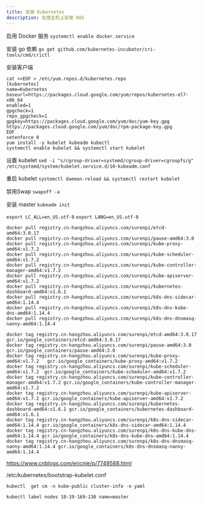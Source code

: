```yaml
---
title: 安装 Kubernetes
description: 在宿主机上安装 K8S
---
```


启用 Docker 服务 `systemctl enable docker.service`

安装 go 依赖 `go get github.com/kubernetes-incubator/cri-tools/cmd/crictl`

安装客户端

```
cat <<EOF > /etc/yum.repos.d/kubernetes.repo
[kubernetes]
name=Kubernetes
baseurl=https://packages.cloud.google.com/yum/repos/kubernetes-el7-x86_64
enabled=1
gpgcheck=1
repo_gpgcheck=1
gpgkey=https://packages.cloud.google.com/yum/doc/yum-key.gpg https://packages.cloud.google.com/yum/doc/rpm-package-key.gpg
EOF
setenforce 0
yum install -y kubelet kubeadm kubectl
systemctl enable kubelet && systemctl start kubelet
```

设置 kubelet `sed -i "s/cgroup-driver=systemd/cgroup-driver=cgroupfs/g" /etc/systemd/system/kubelet.service.d/10-kubeadm.conf`

重启 kubelet `systemctl daemon-reload && systemctl restart kubelet`

禁用Swap `swapoff -a`

安装 master `kubeadm init`

`export LC_ALL=en_US.utf-8`
`export LANG=en_US.utf-8`

```
docker pull registry.cn-hangzhou.aliyuncs.com/surenpi/etcd-amd64:3.0.17
docker pull registry.cn-hangzhou.aliyuncs.com/surenpi/pause-amd64:3.0
docker pull registry.cn-hangzhou.aliyuncs.com/surenpi/kube-proxy-amd64:v1.7.2
docker pull registry.cn-hangzhou.aliyuncs.com/surenpi/kube-scheduler-amd64:v1.7.2
docker pull registry.cn-hangzhou.aliyuncs.com/surenpi/kube-controller-manager-amd64:v1.7.2
docker pull registry.cn-hangzhou.aliyuncs.com/surenpi/kube-apiserver-amd64:v1.7.2
docker pull registry.cn-hangzhou.aliyuncs.com/surenpi/kubernetes-dashboard-amd64:v1.6.1
docker pull registry.cn-hangzhou.aliyuncs.com/surenpi/k8s-dns-sidecar-amd64:1.14.4
docker pull registry.cn-hangzhou.aliyuncs.com/surenpi/k8s-dns-kube-dns-amd64:1.14.4
docker pull registry.cn-hangzhou.aliyuncs.com/surenpi/k8s-dns-dnsmasq-nanny-amd64:1.14.4

docker tag registry.cn-hangzhou.aliyuncs.com/surenpi/etcd-amd64:3.0.17    gcr.io/google_containers/etcd-amd64:3.0.17
docker tag registry.cn-hangzhou.aliyuncs.com/surenpi/pause-amd64:3.0     gcr.io/google_containers/pause-amd64:3.0
docker tag registry.cn-hangzhou.aliyuncs.com/surenpi/kube-proxy-amd64:v1.7.2   gcr.io/google_containers/kube-proxy-amd64:v1.7.2
docker tag registry.cn-hangzhou.aliyuncs.com/surenpi/kube-scheduler-amd64:v1.7.2  gcr.io/google_containers/kube-scheduler-amd64:v1.7.2
docker tag registry.cn-hangzhou.aliyuncs.com/surenpi/kube-controller-manager-amd64:v1.7.2 gcr.io/google_containers/kube-controller-manager-amd64:v1.7.2
docker tag registry.cn-hangzhou.aliyuncs.com/surenpi/kube-apiserver-amd64:v1.7.2 gcr.io/google_containers/kube-apiserver-amd64:v1.7.2
docker tag registry.cn-hangzhou.aliyuncs.com/surenpi/kubernetes-dashboard-amd64:v1.6.1 gcr.io/google_containers/kubernetes-dashboard-amd64:v1.6.1
docker tag registry.cn-hangzhou.aliyuncs.com/surenpi/k8s-dns-sidecar-amd64:1.14.4 gcr.io/google_containers/k8s-dns-sidecar-amd64:1.14.4
docker tag registry.cn-hangzhou.aliyuncs.com/surenpi/k8s-dns-kube-dns-amd64:1.14.4 gcr.io/google_containers/k8s-dns-kube-dns-amd64:1.14.4
docker tag registry.cn-hangzhou.aliyuncs.com/surenpi/k8s-dns-dnsmasq-nanny-amd64:1.14.4 gcr.io/google_containers/k8s-dns-dnsmasq-nanny-amd64:1.14.4
```

https://www.cnblogs.com/ericnie/p/7749588.html


/etc/kubernetes/bootstrap-kubelet.conf

`kubectl  get cm -n kube-public cluster-info -o yaml`

`kubectl label nodes 10-19-169-138 name=master`